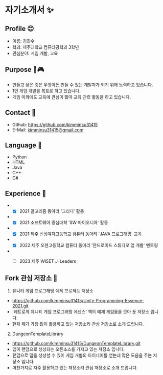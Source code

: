 # 자기소개서 ✨




## Profile 😊
* 이름: 김민수
* 학과: 제주대학교 컴퓨터공학과 3학년
* 관심분야: 게임 개발, 교육





## Purpose 👀🎮
* 만들고 싶은 것은 무엇이든 만들 수 있는 개발자가 되기 위해 노력하고 있습니다.
* 1인 게임 개발을 목표로 하고 있습니다.
* 게임 이외에도 교육에 관심이 많아 교육 관련 활동을 하고 있습니다.


## Contact 📧
* Github: https://github.com/kimminsu31415
* E-Mail: kimminsu31415@gmail.com


## Language 🌼
* Python
* HTML
* Java
* C++
* C#


## Experience 🔔
* -[x] 2021 알고리즘 동아리 '그리디' 활동
* -[x] 2021 소프트웨어 중심대학 'SW 파이오니아' 활동
* -[x] 2021 제주 신성여자고등학교 컴퓨터 동아리 'JAVA 프로그래밍' 교육
* -[x] 2022 제주 오현고등학교 컴퓨터 동아리 '안드로이드 스튜디오 앱 개발' 멘토링
* -[ ] 2023 제주 WISET J-Leaders


## Fork 관심 저장소 🔎
1. 유니티 게임 프로그래밍 예제 프로젝트 저장소
* https://github.com/kimminsu31415/Unity-Programming-Essence-2021.git
* '레트로의 유니티 게임 프로그래밍 에센스' 책의 예제 게임들을 모아 둔 저장소 입니다.
* 현재 제가 가장 많이 활용하고 있는 저장소라 관심 저장소로 소개 드립니다.

2. DungeonTemplateLibrary
* https://github.com/kimminsu31415/DungeonTemplateLibrary.git
* 맵이 랜덤으로 생성되는 오픈소스를 가지고 있는 저장소 입니다.
* 랜덤으로 맵을 생성할 수 있어 게임 개발의 아이디어를 얻는데 많은 도움을 주는 저장소 입니다.
* 마찬가지로 자주 활용하고 있는 저장소라 관심 저장소로 소개 드립니다.
